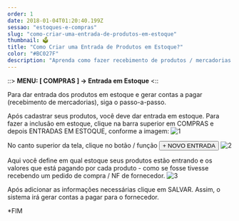 ```yaml
---
order: 1
date: 2018-01-04T01:20:40.199Z
sessao: "estoques-e-compras"
slug: "como-criar-uma-entrada-de-produtos-em-estoque"
thumbnail: 🗳
title: "Como Criar uma Entrada de Produtos em Estoque?"
color: "#BC027F"
description: "Aprenda como fazer recebimento de produtos / mercadorias incluindo no estoque e gerando suas contas à pagar para o forncedor... Com o wEstoque você gerencia e cadastra de maneira simples e rápida todas as entradas de mercadoria da sua empresa. "
---
```


::> <b>MENU: [ COMPRAS ] -> Entrada em Estoque</b> <::

Para dar entrada dos produtos em estoque e gerar contas a pagar (recebimento de mercadorias), siga o passo-a-passo.

Após cadastrar seus produtos, você deve dar entrada em estoque. Para fazer a inclusão em estoque, clique na barra superior em COMPRAS e depois ENTRADAS EM ESTOQUE, conforme a imagem:
![1](https://user-images.githubusercontent.com/7254854/135466505-6bfb0c04-e59b-40b5-b77a-c6c4c4aba40f.png)

No canto superior da tela, clique no botão / função <button class="border-2 border-blue-600 text-blue-600 p-1 rounded-lg">+ NOVO ENTRADA</button>
![2](https://user-images.githubusercontent.com/7254854/135466588-c968a1d1-f132-4912-b827-8986bcd16378.png)

Aqui você define em qual estoque seus produtos estão entrando e os valores que está pagando por cada produto - como se fosse tivesse recebendo um pedido de compra / NF de fornecedor. 
![3](https://user-images.githubusercontent.com/7254854/135466666-ee9dc88d-c3bf-4093-9aac-667d74ffba19.png)

Após adicionar as informações necessárias clique em SALVAR. Assim, o sistema irá gerar contas a pagar para o fornecedor.

*FIM